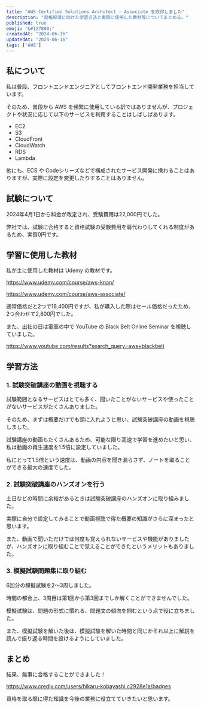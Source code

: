 ```yaml
---
title: "AWS Certified Solutions Architect - Associate を取得しました"
description: "資格取得に向けた学習方法と実際に使用した教材等についてまとめる。"
published: true
emoji: "&#127800;"
createdAt: "2024-06-16"
updatedAt: "2024-06-16"
tags: ['AWS']
---
```


## 私について

私は普段、フロントエンドエンジニアとしてフロントエンド開発業務を担当しています。

そのため、普段から AWS を頻繁に使用している訳ではありませんが、プロジェクトや状況に応じて以下のサービスを利用することはしばしばあります。

- EC2
- S3
- CloudFront
- CloudWatch
- RDS
- Lambda

他にも、ECS や Codeシリーズなどで構成されたサービス開発に携わることはありますが、実際に設定を変更したりすることはありません。

## 試験について

2024年4月1日から料金が改定され、受験費用は22,000円でした。

弊社では、試験に合格すると資格試験の受験費用を肩代わりしてくれる制度があるため、実質0円です。

## 学習に使用した教材

私が主に使用した教材は Udemy の教材です。

https://www.udemy.com/course/aws-knan/

https://www.udemy.com/course/aws-associate/

通常価格だと2つで16,400円ですが、私が購入した際はセール価格だったため、2つ合わせて2,800円でした。

また、出社の日は電車の中で YouTube の Black Belt Online Seminar を視聴していました。

https://www.youtube.com/results?search_query=aws+blackbelt

## 学習方法

### 1. 試験突破講座の動画を視聴する

試験範囲となるサービスはとても多く、聞いたことがないサービスや使ったことがないサービスがたくさんありました。

そのため、まずは概要だけでも頭に入れようと思い、試験突破講座の動画を視聴しました。

試験講座の動画もたくさんあるため、可能な限り高速で学習を進めたいと思い、私は動画の再生速度を1.5倍に設定していました。

私にとって1.5倍という速度は、動画の内容を聞き漏らさず、ノートを取ることができる最大の速度でした。

### 2. 試験突破講座のハンズオンを行う

土日などの時間に余裕があるときは試験突破講座のハンズオンに取り組みました。

実際に自分で設定してみることで動画視聴で得た概要の知識がさらに深まったと思います。

また、動画で聞いただけでは何度も覚えられないサービスや機能がありましたが、ハンズオンに取り組むことで覚えることができたというメリットもありました。

### 3. 模擬試験問題集に取り組む

6回分の模擬試験を2〜3周しました。

時間の都合上、3周目は第1回から第3回までしか解くことができませんでした。

模擬試験は、問題の形式に慣れる、問題文の傾向を掴むという点で役に立ちました。

また、模擬試験を解いた後は、模擬試験を解いた時間と同じかそれ以上に解説を読んで振り返る時間を設けるようにしていました。

## まとめ

結果、無事に合格することができました！

https://www.credly.com/users/hikaru-kobayashi.c2928e1a/badges

資格を取る際に得た知識を今後の業務に役立てていきたいと思います。
